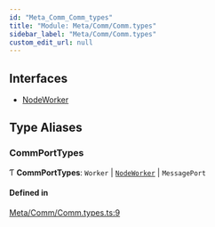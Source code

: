 ```yaml
---
id: "Meta_Comm_Comm_types"
title: "Module: Meta/Comm/Comm.types"
sidebar_label: "Meta/Comm/Comm.types"
custom_edit_url: null
---
```


## Interfaces

- [NodeWorker](../interfaces/Meta_Comm_Comm_types.NodeWorker.md)

## Type Aliases

### CommPortTypes

Ƭ **CommPortTypes**: `Worker` \| [`NodeWorker`](../interfaces/Meta_Comm_Comm_types.NodeWorker.md) \| `MessagePort`

#### Defined in

[Meta/Comm/Comm.types.ts:9](https://github.com/lucasdamianjohnson/DivineVoxelEngine/blob/596fa7391478620ed460dfb4856ff0a763b91c49/divinestar/threads/src/Meta/Comm/Comm.types.ts#L9)
